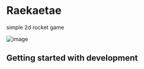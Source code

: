 # Raekaetae

simple 2d rocket game

![image](https://github.com/paul-asvb/raekaetae/blob/master/assets/Screenshot%20from%202020-10-08%2008-18-10.png?raw=true)

## Getting started with development
